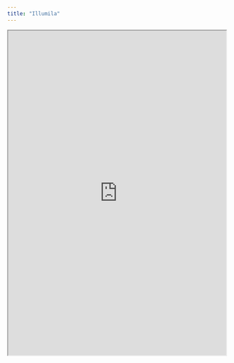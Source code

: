 ```yaml
---
title: "Illumila"
---
```



<iframe height="750" width="100%" src="https://ewelton.github.io/ktest/wiki.html#Illumila"></iframe>
